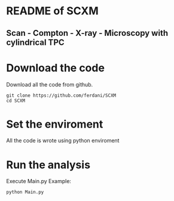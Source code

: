 # README of SCXM
## Scan - Compton - X-ray - Microscopy with cylindrical TPC

**Download the code**
====

Download all the code from github.

    git clone https://github.com/ferdani/SCXM
    cd SCXM

**Set the enviroment**
====

All the code is wrote using python enviroment

**Run the analysis**
====

Execute Main.py Example:

    python Main.py
